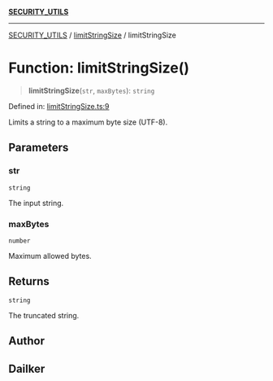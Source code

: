 [**SECURITY_UTILS**](../../README.md)

***

[SECURITY_UTILS](../../README.md) / [limitStringSize](../README.md) / limitStringSize

# Function: limitStringSize()

> **limitStringSize**(`str`, `maxBytes`): `string`

Defined in: [limitStringSize.ts:9](https://github.com/dailker/everyutil-js/blob/b3e269da55b7d96c15eb37e98c5c4f6b94f05f6f/src/security/limitStringSize.ts#L9)

Limits a string to a maximum byte size (UTF-8).

## Parameters

### str

`string`

The input string.

### maxBytes

`number`

Maximum allowed bytes.

## Returns

`string`

The truncated string.

## Author

## Dailker
